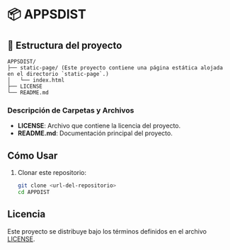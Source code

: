 # 📦 APPSDIST


## 📁 Estructura del proyecto

    APPSDIST/
    ├── static-page/ (Este proyecto contiene una página estática alojada en el directorio `static-page`.)
    │   └── index.html
    ├── LICENSE
    └── README.md

### Descripción de Carpetas y Archivos

-   **LICENSE**: Archivo que contiene la licencia del proyecto.
-   **README.md**: Documentación principal del proyecto.

## Cómo Usar

1.  Clonar este repositorio:

    ``` bash
    git clone <url-del-repositorio>
    cd APPDIST
    ```

## Licencia

Este proyecto se distribuye bajo los términos definidos en el archivo
[LICENSE](LICENSE).
